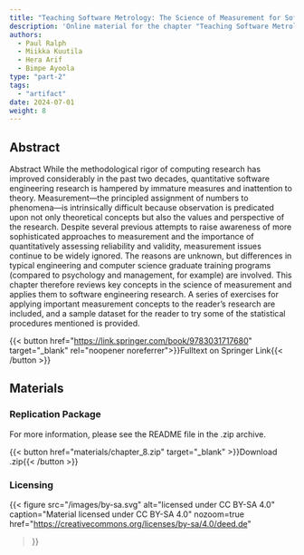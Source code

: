```yaml
---
title: "Teaching Software Metrology: The Science of Measurement for Software Engineering"
description: 'Online material for the chapter "Teaching Software Metrology: The Science of Measurement for Software Engineering"'
authors:
  - Paul Ralph
  - Miikka Kuutila
  - Hera Arif
  - Bimpe Ayoola
type: "part-2"
tags:
  - "artifact"
date: 2024-07-01
weight: 8
---
```


## Abstract

Abstract While the methodological rigor of computing research has improved considerably in the past two decades, quantitative software engineering research is hampered by immature measures and inattention to theory. Measurement—the principled assignment of numbers to phenomena—is intrinsically difficult because observation is predicated upon not only theoretical concepts but also the values and perspective of the research. Despite several previous attempts to raise awareness of more sophisticated approaches to measurement and the importance of quantitatively assessing reliability and validity, measurement issues continue to be widely ignored. The reasons are unknown, but differences in typical engineering and computer science graduate training programs (compared to psychology and management, for example) are involved. This chapter therefore reviews key concepts in the science of measurement and applies them to software engineering research. A series of exercises for applying important measurement concepts to the reader’s research are included, and a sample dataset for the reader to try some of the statistical procedures mentioned is provided.

{{< button href="https://link.springer.com/book/9783031717680" target="_blank" rel="noopener noreferrer">}}Fulltext on Springer Link{{< /button >}}

## Materials

### Replication Package

For more information, please see the README file in the .zip archive.

{{< button href="materials/chapter_8.zip" target="_blank" >}}Download .zip{{< /button >}}

### Licensing

{{< figure
    src="/images/by-sa.svg"
    alt="licensed under CC BY-SA 4.0"
    caption="Material licensed under CC BY-SA 4.0"
    nozoom=true
    href="https://creativecommons.org/licenses/by-sa/4.0/deed.de"
>}}
